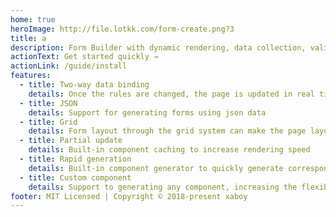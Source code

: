 ```yaml
---
home: true
heroImage: http://file.lotkk.com/form-create.png?3
title: a
description: Form Builder with dynamic rendering, data collection, validation, and submission capabilities
actionText: Get started quickly →
actionLink: /guide/install
features:
  - title: Two-way data binding
    details: Once the rules are changed, the page is updated in real time
  - title: JSON
    details: Support for generating forms using json data
  - title: Grid
    details: Form layout through the grid system can make the page layout beautiful and comfortable
  - title: Partial update
    details: Built-in component caching to increase rendering speed
  - title: Rapid generation
    details: Built-in component generator to quickly generate corresponding component rules through chain operations
  - title: Custom component
    details: Support to generating any component, increasing the flexibility of the form, it can fulfill more complex forms
footer: MIT Licensed | Copyright © 2018-present xaboy
---
```

<style>
.home .hero .description {font-size: 1.3rem !important;}
</style>
